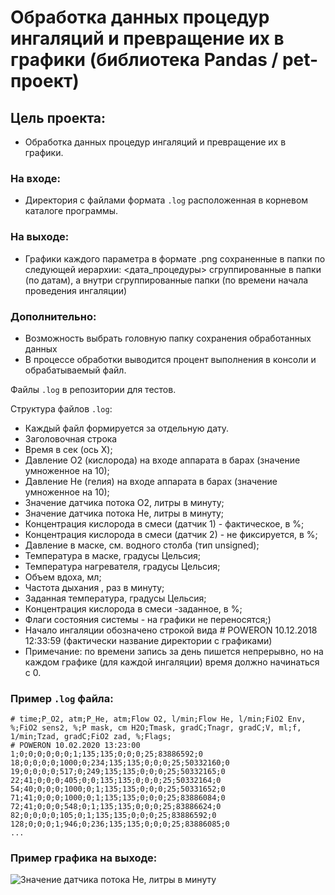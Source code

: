 # Обработка данных процедур ингаляций и превращение их в графики (библиотека Pandas / pet-проект)

## Цель проекта: 
- Обработка данных процедур ингаляций и превращение их в графики.

### На входе: 
- Директория с файлами формата ```.log``` расположенная в корневом каталоге программы.

### На выходе: 
- Графики каждого параметра в формате .png сохраненные в папки по следующей иерархии: <дата_процедуры> сгруппированные в папки (по датам), а внутри сгруппированные папки (по времени начала проведения ингаляции) 

### Дополнительно:
- Возможность выбрать головную папку сохранения обработанных данных
- В процессе обработки выводится процент выполнения в консоли и обрабатываемый файл.

Файлы ```.log``` в репозитории для тестов.

Структура файлов  ```.log```:
- Каждый файл формируется за отдельную дату.
- Заголовочная строка 
- Время в сек (ось X); 
- Давление О2 (кислорода) на входе аппарата в барах (значение умноженное на 10);
- Давление He (гелия) на входе аппарата в барах (значение умноженное на 10);
- Значение датчика потока О2, литры в минуту;
- Значение датчика потока He, литры в минуту;
- Концентрация кислорода в смеси (датчик 1) - фактическое, в %;
- Концентрация кислорода в смеси (датчик 2) - не фиксируется, в %;
- Давление в маске, см. водного столба (тип unsigned);
- Температура в маске, градусы Цельсия;
- Температура нагревателя, градусы Цельсия;
- Объем вдоха, мл;
- Частота дыхания , раз в минуту;
- Заданная температура, градусы Цельсия;
- Концентрация кислорода в смеси -заданное, в %;
- Флаги состояния системы - на графики не переносятся;)
- Начало ингаляции обозначено строкой вида # POWERON 10.12.2018 12:33:59 (фактически название директории с графиками)
- Примечание: по времени запись за день пишется непрерывно, но на каждом графике (для каждой ингаляции) время должно начинаться с 0.

### Пример ```.log``` файла:
```
# time;P_O2, atm;P_He, atm;Flow O2, l/min;Flow He, l/min;FiO2 Env, %;FiO2 sens2, %;P mask, cm H2O;Tmask, gradC;Tnagr, gradC;V, ml;f, 1/min;Tzad, gradC;FiO2 zad, %;Flags;
# POWERON 10.02.2020 13:23:00
1;0;0;0;0;0;0;1;135;135;0;0;0;25;83886592;0
18;0;0;0;0;1000;0;234;135;135;0;0;0;25;50332160;0
19;0;0;0;0;517;0;249;135;135;0;0;0;25;50332165;0
22;41;0;0;0;405;0;0;135;135;0;0;0;25;50332164;0
54;40;0;0;0;1000;0;1;135;135;0;0;0;25;50331652;0
71;41;0;0;0;1000;0;1;135;135;0;0;0;25;83886084;0
72;41;0;0;0;548;0;1;135;135;0;0;0;25;83886624;0
82;0;0;0;0;105;0;1;135;135;0;0;0;25;83886592;0
128;0;0;0;1;946;0;236;135;135;0;0;0;25;83886085;0
...
```
### Пример графика на выходе:

![Значение датчика потока He, литры в минуту](https://user-images.githubusercontent.com/75097575/109803863-a1d17580-7c32-11eb-90af-4e13e32951dc.png)
